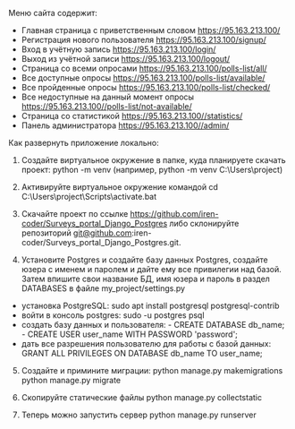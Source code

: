 Меню сайта содержит:
- Главная страница с приветственным словом https://95.163.213.100/
- Регистрация нового пользователя https://95.163.213.100/signup/
- Вход в учётную запись https://95.163.213.100/login/
- Выход из учётной записи https://95.163.213.100/logout/
- Страница со всеми опросами https://95.163.213.100/polls-list/all/ 
- Все доступные опросы https://95.163.213.100/polls-list/available/
- Все пройденные опросы https://95.163.213.100/polls-list/checked/
- Все недоступные на данный момент опросы https://95.163.213.100//polls-list/not-available/
- Страница со статистикой https://95.163.213.100//statistics/
- Панель администратора https://95.163.213.100//admin/

Как развернуть приложение локально:

1. Создайте виртуальное окружение в папке, куда планируете скачать проект: python -m venv
(например, python -m venv C:\Users\project)

2. Активируйте виртуальное окружение командой cd C:\Users\project\Scripts\activate.bat

3. Скачайте проект по ссылке https://github.com/iren-coder/Surveys_portal_Django_Postgres либо склонируйте репозиторий git@github.com:iren-coder/Surveys_portal_Django_Postgres.git.

4. Установите Postgres и создайте базу данных Postgres, создайте юзера с именем и паролем и дайте ему все привилегии над базой. Затем впишите свои название БД, имя юзера и пароль в раздел DATABASES в файле my_project/settings.py
- установка PostgreSQL: sudo apt install postgresql postgresql-contrib
- войти в консоль postgres: sudo -u postgres psql
- создать базу данных и пользователя:
        - CREATE DATABASE db_name;
        - CREATE USER user_name WITH PASSWORD 'password';
- дать все разрешения пользователю для работы с базой данных: GRANT ALL PRIVILEGES ON DATABASE db_name TO user_name;

5. Создайте и примините миграции:
python manage.py makemigrations
python manage.py migrate

6. Скопируйте статические файлы python manage.py collectstatic

7. Теперь можно запустить сервер python manage.py runserver


